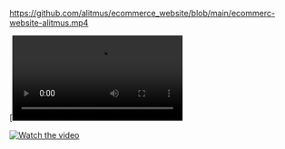 https://github.com/alitmus/ecommerce_website/blob/main/ecommerc-website-alitmus.mp4

[![asciicast](https://github.com/alitmus/ecommerce_website/blob/main/ecommerc-website-alitmus.mp4
)


[![Watch the video](https://img.youtube.com/vi/T-D1KVIuvjA/maxresdefault.jpg)](https://youtu.be/T-D1KVIuvjA)
